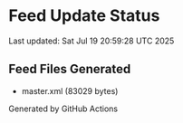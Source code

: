 # Feed Update Status
Last updated: Sat Jul 19 20:59:28 UTC 2025

## Feed Files Generated
- master.xml (83029 bytes)

Generated by GitHub Actions
